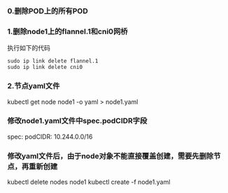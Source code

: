 ### 0.删除POD上的所有POD
### 1.删除node1上的flannel.1和cni0网桥
执行如下的代码
```
sudo ip link delete flannel.1
sudo ip link delete cni0
```

### 2.节点yaml文件
kubectl get node node1 -o yaml > node1.yaml
### 修改node1.yaml文件中spec.podCIDR字段
spec:
  podCIDR: 10.244.0.0/16
  
### 修改yaml文件后，由于node对象不能直接覆盖创建，需要先删除节点，再重新创建
kubectl delete nodes  node1
kubectl create -f node1.yaml

